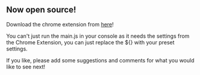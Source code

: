 Now open source!
------
Download the chrome extension from [here](https://chrome.google.com/webstore/detail/snowlords-quizlet-extensi/ocpkldjgfaimjjemnlppehhgdbagajhp "Chrome Extension")!

You can't just run the main.js in your console as it needs the settings from the Chrome Extension, you can just replace the ${} with your preset settings.

If you like, please add some suggestions and comments for what you would like to see next!
